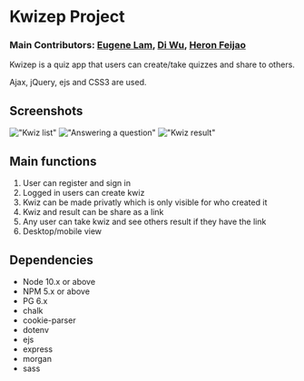 # Kwizep Project

### Main Contributors: [Eugene Lam](https://github.com/lamew128), [Di Wu](https://github.com/beijingdi), [Heron Feijao](https://github.com/heronfeijao)

Kwizep is a quiz app that users can create/take quizzes and share to others.

Ajax, jQuery, ejs and CSS3 are used.

## Screenshots

!["Kwiz list"](https://github.com/lamew128/kwizep/blob/master/screenshots/1.PNG)
!["Answering a question"](https://github.com/lamew128/kwizep/blob/master/screenshots/2.PNG)
!["Kwiz result"](https://github.com/lamew128/kwizep/blob/master/screenshots/3.PNG)

## Main functions

1. User can register and sign in
2. Logged in users can create kwiz
3. Kwiz can be made privatly which is only visible for who created it
4. Kwiz and result can be share as a link
5. Any user can take kwiz and see others result if they have the link
6. Desktop/mobile view

## Dependencies

- Node 10.x or above
- NPM 5.x or above
- PG 6.x
- chalk
- cookie-parser
- dotenv
- ejs
- express
- morgan
- sass
